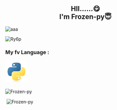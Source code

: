 <h2 align="center">HII......😋<br>I'm Frozen-py😇</h2>

![aaa](https://user-images.githubusercontent.com/88402272/136414980-fdbbe058-5244-41d8-824e-c602abcdab37.jpg)


![Ry6p](https://user-images.githubusercontent.com/88402272/136350393-f32ca3c2-6430-407a-a7d5-1ffa41d9f913.gif) 

  <h3 align="left">My fv Language : </h3>
</a>  <a href="https://www.python.org" target="_blank"> <img src="https://raw.githubusercontent.com/devicons/devicon/master/icons/python/python-original.svg" alt="python" width="70" height="70"/> </a>

<p><img align="center" src="https://github-readme-stats.vercel.app/api/top-langs?username=Frozen-py&show_icons=true&layout=compact&theme=highcontrast" alt="Frozen-py" /></p>

<p>&nbsp;<img align="center" src="https://github-readme-stats.vercel.app/api?username=Frozen-py&show_icons=true&theme=highcontrast" alt="Frozen-py" /></p>


</details>

